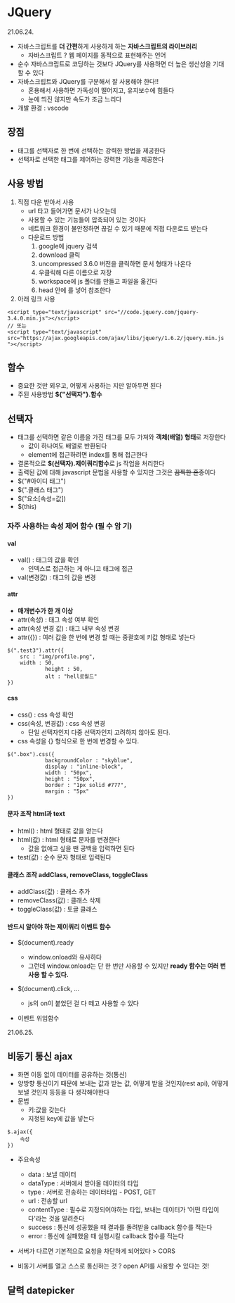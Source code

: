 # JQuery

21.06.24.   

* 자바스크립트를 **더 간편**하게 사용하게 하는 **자바스크립트의 라이브러리**
	* 자바스크립트 ? 웹 페이지를 동적으로 표현해주는 언어
* 순수 자바스크립트로 코딩하는 것보다 JQuery를 사용하면 더 높은 생산성을 기대할 수 있다
* 자바스크립트와 JQuery를 구분해서 잘 사용해야 한다!!
	* 혼용해서 사용하면 가독성이 떨어지고, 유지보수에 힘들다
	* 눈에 띄진 않지만 속도가 조금 느리다
* 개발 환경 : vscode

## 장점
* 태그를 선택자로 한 번에 선택하는 강력한 방법을 제공한다
* 선택자로 선택한 태그를 제어하는 강력한 기능을 제공한다

## 사용 방법
1. 직접 다운 받아서 사용
	* url 타고 들어가면 문서가 나오는데
	* 사용할 수 있는 기능들이 압축되어 있는 것이다
	* 네트워크 환경이 불안정하면 끊길 수 있기 때문에 직접 다운로드 받는다
	* 다운로드 방법
		1. google에 jquery 검색
		2. download 클릭
		3. uncompressed 3.6.0 버전을 클릭하면 문서 형태가 나온다
		4. 우클릭해 다른 이름으로 저장
		5. workspace에 js 폴더를 만들고 파일을 옮긴다
		6. head 안에 <script src="js/jquery.js"></script>를 넣어 참조한다
2. 아래 링크 사용
```
<script type="text/javascript" src="//code.jquery.com/jquery-3.4.0.min.js"></script>
// 또는
<script type="text/javascript"
src="https://ajax.googleapis.com/ajax/libs/jquery/1.6.2/jquery.min.js "></script>
```

## 함수
* 중요한 것만 외우고, 어떻게 사용하는 지만 알아두면 된다
* 주된 사용방법 **${"선택자"}.함수**

## 선택자
* 태그를 선택하면 같은 이름을 가진 태그를 모두 가져와 **객체(배열) 형태**로 저장한다
	* 값이 하나여도 배열로 반환된다
	* element에 접근하려면 index를 통해 접근한다
* 결론적으로 **$(선택자).제이쿼리함수**로 js 작업을 처리한다
* 출력된 값에 대해 javascript 문법을 사용할 수 있지만 그것은 ~~끔찍한 혼종~~이다
* $("#아이디 태그")
* $(".클래스 태그")
* $("요소[속성=값])
* $(this)

### 자주 사용하는 속성 제어 함수 (필 수 암 기)
#### val
* val() : 태그의 값을 확인
	* 인덱스로 접근하는 게 아니고 태그에 접근
* val(변경값) : 태그의 값을 변경

#### attr
* **매개변수가 한 개 이상**
* attr(속성) : 태그 속성 여부 확인
* attr(속성 변경 값) : 태그 내부 속성 변경
* attr({}) : 여러 값을 한 번에 변경 할 때는 중괄호에 키값 형태로 넣는다
```
$(".test3").attr({
	src : "img/profile.png",
	width : 50,
            height : 50,
            alt : "hell로월드"
})
```

#### css
* css() : css 속성 확인
* css(속성, 변경값) : css 속성 변경
	* 단일 선택자인지 다중 선택자인지 고려하지 않아도 된다.
* css 속성을 {} 형식으로 한 번에 변경할 수 있다.
```
$(".box").css({
            backgroundColor : "skyblue",
            display : "inline-block",
            width : "50px",
            height : "50px",
            border : "1px solid #777",
            margin : "5px"
})
```

#### 문자 조작 html과 text
* html() : html 형태로 값을 얻는다
* html(값) : html 형태로 문자를 변경한다
	* 값을 없애고 싶을 땐 공백을 입력하면 된다
* test(값) : 순수 문자 형태로 입력된다

#### 클래스 조작 addClass, removeClass, toggleClass
* addClass(값) : 클래스 추가
* removeClass(값) : 클래스 삭제
* toggleClass(값) : 토글 클래스

#### 반드시 알아야 하는 제이쿼리 **이벤트 함수**
* $(document).ready
	* window.onload와 유사하다
	* 그런데 window.onload는 단 한 번만 사용할 수 있지만 **ready 함수는 여러 번 사용 할 수 있다.**

* $(document).click, ...
	* js의 on이 붙었던 걸 다 떼고 사용할 수 있다
* 이벤트 위임함수

21.06.25.   
## 비동기 통신 ajax
* 화면 이동 없이 데이터를 공유하는 것(통신)
* 양방향 통신이기 때문에 보내는 값과 받는 값, 어떻게 받을 것인지(rest api), 어떻게 보낼 것인지 등등을 다 생각해야한다
* 문법
	* 키:값을 갖는다
	* 지정된 key에 값을 넣는다
```
$.ajax({
	속성
})
```
* 주요속성
	* data : 보낼 데이터
	* dataType : 서버에서 받아올 데이터의 타입
	* type : 서버로 전송하는 데이터타입 - POST, GET
	* url : 전송할 url
	* contentType : 필수로 지정되어야하는 타입, 보내는 데이터가 '어떤 타입이다'라는 것을 알려준다
	* success : 통신에 성공했을 때 결과를 돌려받을 callback 함수를 적는다
	* error : 통신에 실패했을 때 실행시킬 callback 함수를 적는다

* 서버가 다르면 기본적으로 요청을 차단하게 되어있다 > CORS
* 비동기 서버를 열고 스스로 통신하는 것 ? open API를 사용할 수 있다는 것!

## 달력 datepicker